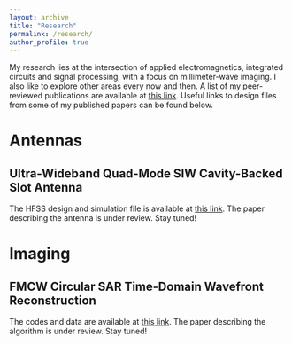 ```yaml
---
layout: archive
title: "Research"
permalink: /research/
author_profile: true
---
```


My research lies at the intersection of applied electromagnetics, integrated circuits and signal processing, with a focus on millimeter-wave imaging. I also like to explore other areas every now and then. A list of my peer-reviewed publications are available at [this link](https://scholar.google.com/citations?user=TtDtCaoAAAAJ&hl=enLinks). Useful links to design files from some of my published papers can be found below.

# Antennas

## Ultra-Wideband Quad-Mode SIW Cavity-Backed Slot Antenna

The HFSS design and simulation file is available at [this link](https://drive.google.com/file/d/1x7v6aiFFheCkK9Ou6Q4aF9X4KvR3HXGO/view?usp=sharing). The paper describing the antenna is under review. Stay tuned!

# Imaging

## FMCW Circular SAR Time-Domain Wavefront Reconstruction

The codes and data are available at [this link](https://github.com/AdityaMuppala/FMCW-ICSAR-TDWR/tree/main). The paper describing the algorithm is under review. Stay tuned!

